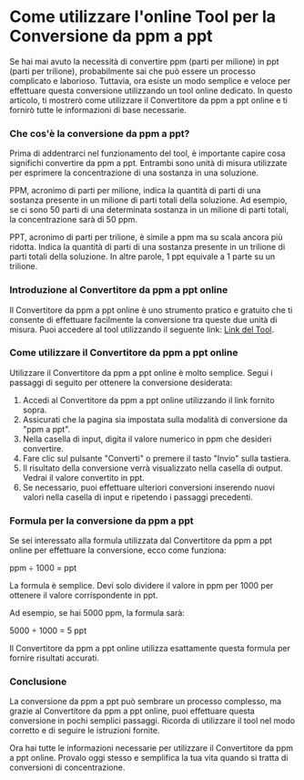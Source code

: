 Come utilizzare l'online Tool per la Conversione da ppm a ppt
=============================================================

Se hai mai avuto la necessità di convertire ppm (parti per milione) in ppt (parti per trilione), probabilmente sai che può essere un processo complicato e laborioso. Tuttavia, ora esiste un modo semplice e veloce per effettuare questa conversione utilizzando un tool online dedicato. In questo articolo, ti mostrerò come utilizzare il Convertitore da ppm a ppt online e ti fornirò tutte le informazioni di base necessarie.

### Che cos'è la conversione da ppm a ppt?

Prima di addentrarci nel funzionamento del tool, è importante capire cosa significhi convertire da ppm a ppt. Entrambi sono unità di misura utilizzate per esprimere la concentrazione di una sostanza in una soluzione.

PPM, acronimo di parti per milione, indica la quantità di parti di una sostanza presente in un milione di parti totali della soluzione. Ad esempio, se ci sono 50 parti di una determinata sostanza in un milione di parti totali, la concentrazione sarà di 50 ppm.

PPT, acronimo di parti per trilione, è simile a ppm ma su scala ancora più ridotta. Indica la quantità di parti di una sostanza presente in un trilione di parti totali della soluzione. In altre parole, 1 ppt equivale a 1 parte su un trilione.

### Introduzione al Convertitore da ppm a ppt online

Il Convertitore da ppm a ppt online è uno strumento pratico e gratuito che ti consente di effettuare facilmente la conversione tra queste due unità di misura. Puoi accedere al tool utilizzando il seguente link: [Link del Tool](https://www.onlinecalculatorsfree.com/it/convert/ppm-to-ppt.html).

### Come utilizzare il Convertitore da ppm a ppt online

Utilizzare il Convertitore da ppm a ppt online è molto semplice. Segui i passaggi di seguito per ottenere la conversione desiderata:

1. Accedi al Convertitore da ppm a ppt online utilizzando il link fornito sopra.
2. Assicurati che la pagina sia impostata sulla modalità di conversione da "ppm a ppt".
3. Nella casella di input, digita il valore numerico in ppm che desideri convertire.
4. Fare clic sul pulsante "Converti" o premere il tasto "Invio" sulla tastiera.
5. Il risultato della conversione verrà visualizzato nella casella di output. Vedrai il valore convertito in ppt.
6. Se necessario, puoi effettuare ulteriori conversioni inserendo nuovi valori nella casella di input e ripetendo i passaggi precedenti.

### Formula per la conversione da ppm a ppt

Se sei interessato alla formula utilizzata dal Convertitore da ppm a ppt online per effettuare la conversione, ecco come funziona:

ppm ÷ 1000 = ppt

La formula è semplice. Devi solo dividere il valore in ppm per 1000 per ottenere il valore corrispondente in ppt.

Ad esempio, se hai 5000 ppm, la formula sarà:

5000 ÷ 1000 = 5 ppt

Il Convertitore da ppm a ppt online utilizza esattamente questa formula per fornire risultati accurati.

### Conclusione

La conversione da ppm a ppt può sembrare un processo complesso, ma grazie al Convertitore da ppm a ppt online, puoi effettuare questa conversione in pochi semplici passaggi. Ricorda di utilizzare il tool nel modo corretto e di seguire le istruzioni fornite.

Ora hai tutte le informazioni necessarie per utilizzare il Convertitore da ppm a ppt online. Provalo oggi stesso e semplifica la tua vita quando si tratta di conversioni di concentrazione.